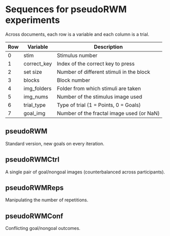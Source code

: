 # Sequences for pseudoRWM experiments

Across documents, each row is a variable and each column is a trial.

|Row|Variable|Description|
|---|---|---|
|0|stim|Stimulus number|
|1|correct_key|Index of the correct key to press|
|2|set size|Number of different stimuli in the block|
|3|blocks|Block number|
|4|img_folders|Folder from which stimuli are taken|
|5|img_nums|Number of the stimulus image used|
|6|trial_type|Type of trial (1 = Points, 0 = Goals)|
|7|goal_img|Number of the fractal image used (or NaN)|

## pseudoRWM
Standard version, new goals on every iteration.

## pseudoRWMCtrl
A single pair of goal/nongoal images (counterbalanced across participants).

## pseudoRWMReps
Manipulating the number of repetitions.

## pseudoRWMConf
Conflicting goal/nongoal outcomes.